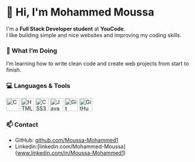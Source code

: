 # 👋 Hi, I'm Mohammed Moussa

I'm a **Full Stack Developer student** at **YouCode**.  
I like building simple and nice websites and improving my coding skills.

### 🧠 What I’m Doing
I’m learning how to write clean code and create web projects from start to finish.

### 💻 Languages & Tools
<p align="left">
  <img src="https://cdn.jsdelivr.net/gh/devicons/devicon/icons/c/c-original.svg" alt="C" width="35" height="35"/>
  <img src="https://cdn.jsdelivr.net/gh/devicons/devicon/icons/html5/html5-original.svg" alt="HTML5" width="35" height="35"/>
  <img src="https://cdn.jsdelivr.net/gh/devicons/devicon/icons/css3/css3-original.svg" alt="CSS3" width="35" height="35"/>
  <img src="https://cdn.jsdelivr.net/gh/devicons/devicon/icons/javascript/javascript-original.svg" alt="JavaScript" width="35" height="35"/>
  <img src="https://cdn.jsdelivr.net/gh/devicons/devicon/icons/git/git-original.svg" alt="Git" width="35" height="35"/>
  <img src="https://cdn.jsdelivr.net/gh/devicons/devicon/icons/github/github-original.svg" alt="GitHub" width="35" height="35"/>
</p>

### 📫 Contact
- GitHub: [github.com/Moussa-Mohammed1](https://github.com/Moussa-Mohammed1)
- Linkedin:[linkedin.com/Mohammed-Moussa] (www.linkedin.com/in/Moussa-Mohammed1)

